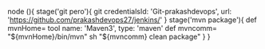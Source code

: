 node (){
stage('git pero'){
git credentialsId: 'Git-prakashdevops', url: 'https://github.com/prakashdevops27/jenkins/'
}
stage('mvn package'){
def mvnHome= tool name: 'Maven3', type: 'maven'
def mvncomm= "${mvnHome}/bin/mvn"
sh "${mvncomm} clean package"
}
}
